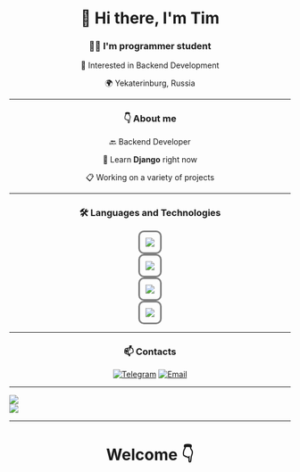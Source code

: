 <div align=center>
  <h1> 👋 Hi there, I'm Tim </h1>
  <h3>👨‍💻 I'm programmer student</h3>
  <p>📕 Interested in Backend Development </p>
  <p>🌍 Yekaterinburg, Russia</p>
</div>

---

<h3 align=center>👇 About me</h3>

<div align=center>
  
  🔙 Backend Developer
  
  📑 Learn **Django** right now
  
  📋 Working on a variety of projects

</div>

---

<h3 align=center> 🛠️ Languages and Technologies </h3>

<div align=center>
  <div><img style="border:3px solid gray; padding: 10px; border-radius: 10px" src="https://skillicons.dev/icons?i=python,java,js,cs"/></div>
  <div><img style="border:3px solid gray; padding: 10px; border-radius: 10px"  src="https://skillicons.dev/icons?i=django,fastapi,spring,dotnet,react"/></div>
  <div><img style="border:3px solid gray; padding: 10px; border-radius: 10px"  src="https://skillicons.dev/icons?i=postman,postgres,git,github"/></div>
  <div><img style="border:3px solid gray; padding: 10px; border-radius: 10px"  src="https://skillicons.dev/icons?i=html,css,scss"/></div>
</div>

---

<h3 align=center> 📫 Contacts </h3>

<div align=center>

[![Telegram](https://img.shields.io/badge/Telegram-26A5E4?style=for-the-badge&logo=telegram&logoColor=white)](https://t.me/v31103)
[![Email](https://img.shields.io/badge/Email-D14836?style=for-the-badge&logo=gmail&logoColor=white)](mailto:vell3.2@yandex.com)
  
</div>

---

<div align=center style="display: flex; flex-direction: column;">
 <img align=center src="https://github-readme-stats.vercel.app/api?username=vxll03&theme=bear&show_icons=true&hide_border=false&count_private=true&locale=en"> 
 <img align=center src="https://github-readme-stats.vercel.app/api/top-langs/?username=vxll03&layout=compact&theme=bear&hide_border=false" />
</div>

---

<h1 align="center">Welcome 👇</h1>
